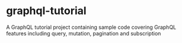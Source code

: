 # graphql-tutorial
A GraphQL tutorial project containing sample code covering GraphQL features including query, mutation, pagination and subscription

